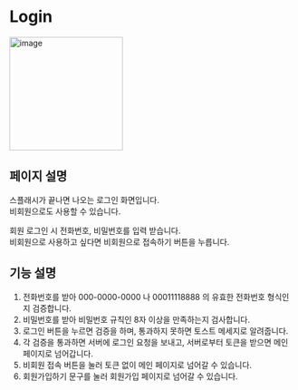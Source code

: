 # Login

<img width="200" alt="image" src="https://github.com/softeerbootcamp-3rd/Team4-HansalChai/assets/37495809/61b6dd5b-e8d7-4657-ab85-9d9e711661f8">

## 페이지 설명
스플래시가 끝나면 나오는 로그인 화면입니다.<br/>
비회원으로도 사용할 수 있습니다.

회원 로그인 시 전화번호, 비밀번호를 입력 받습니다.<br/>
비회원으로 사용하고 싶다면 비회원으로 접속하기 버튼을 누릅니다.

## 기능 설명
1. 전화번호를 받아 000-0000-0000 나 00011118888 의 유효한 전화번호 형식인지 검증합니다.
2. 비밀번호를 받아 비밀번호 규칙인 8자 이상을 만족하는지 검사합니다.
3. 로그인 버튼을 누르면 검증을 하며, 통과하지 못하면 토스트 메세지로 알려줍니다.
4. 각 검증을 통과하면 서버에 로그인 요청을 보내고, 서버로부터 토큰을 받으면 메인 페이지로 넘어갑니다.
5. 비회원 접속 버튼을 눌러 토큰 없이 메인 페이지로 넘어갈 수 있습니다.
6. 회원가입하기 문구를 눌러 회원가입 페이지로 넘어갈 수 있습니다.